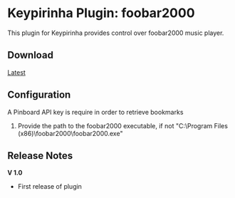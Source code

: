 Keypirinha Plugin: foobar2000
===========================

This plugin for Keypirinha provides control over foobar2000 music player.

Download
--------
[Latest](https://github.com/tuteken/Keypirinha-Plugin-foobar2000/releases/latest)

Configuration
-------------

A Pinboard API key is require in order to retrieve bookmarks

1. Provide the path to the foobar2000 executable, if not "C:\Program Files (x86)\foobar2000\foobar2000.exe"

Release Notes
-------------
**V 1.0**
- First release of plugin
